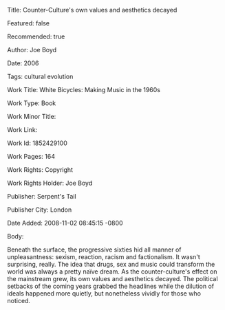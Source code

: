 Title: Counter-Culture's own values and aesthetics decayed

Featured: false

Recommended: true

Author: Joe Boyd

Date: 2006

Tags: cultural evolution

Work Title: White Bicycles: Making Music in the 1960s

Work Type: Book

Work Minor Title:  

Work Link: 

Work Id:  1852429100

Work Pages:  164

Work Rights:  Copyright

Work Rights Holder:  Joe Boyd

Publisher:  Serpent's Tail

Publisher City:  London

Date Added: 2008-11-02 08:45:15 -0800

Body:

Beneath the surface, the progressive sixties hid all manner of unpleasantness: sexism, reaction, racism and factionalism. It wasn't surprising, really. The idea that drugs, sex and music could transform the world was always a pretty naïve dream. As the counter-culture's effect on the mainstream grew, its own values and aesthetics decayed. The political setbacks of the coming years grabbed the headlines while the dilution of ideals happened more quietly, but nonetheless vividly for those who noticed.


